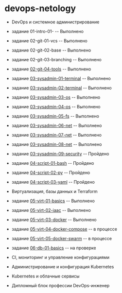# devops-netology
* DevOps и системное администрирование
* задание 01-intro-01- -- Выполнено
* задание 02-git-01-vcs -- Выполнено
* задание 02-git-02-base -- Выполнено
* задание 02-git-03-branching -- Выполнено
* задание [02-git-04-tools](https://github.com/AGlebov36/devops-netology/blob/main/doc/DZ_5%20Alex_%20Glebov_DEVOPS-22%20.pdf) -- Выполнено
* задание [03-sysadmin-01-terminal](https://github.com/AGlebov36/devops-netology/blob/main/doc/DZ_6%20Alex_%20Glebov_DEVOPS-22%20.pdf) -- Выполнено
* задание [03-sysadmin-02-terminal](https://github.com/AGlebov36/devops-netology/blob/main/doc/DZ_7%20Alex_%20Glebov_DEVOPS-22%20.pdf) -- Выполнено
* задание [03-sysadmin-03-os](https://github.com/AGlebov36/devops-netology/blob/main/doc/DZ_8%20Alex_%20Glebov_DEVOPS-22%20.pdf) -- Выполнено
* задание [03-sysadmin-04-os](https://github.com/AGlebov36/devops-netology/blob/main/doc/DZ_9%20Alex_%20Glebov_DEVOPS-22.pdf) -- Выполнено
* задание [03-sysadmin-05-fs](https://github.com/AGlebov36/devops-netology/blob/main/doc/DZ_10%20Alex_%20Glebov_DEVOPS-22.pdf) -- Выполнено
* задание [03-sysadmin-06-net](https://github.com/AGlebov36/devops-netology/blob/main/doc/DZ_11%20Alex_%20Glebov_DEVOPS-22.pdf) -- Выполнено
* задание [03-sysadmin-07-net](https://github.com/AGlebov36/devops-netology/blob/main/doc/DZ_12%20Alex_%20Glebov_DEVOPS-22.pdf) -- Выполнено
* задание [03-sysadmin-08-net](https://github.com/AGlebov36/devops-netology/blob/main/doc/DZ_13%20Alex_%20Glebov_DEVOPS-22.pdf) -- Выполнено
* задание [03-sysadmin-09-security]() -- Пройдено
* задание [04-script-01-bash]() -- Пройдено
* задание [04-script-02-py]() -- Пройдено
* задание [04-script-03-yaml]() -- Пройдено

* Виртуализация, базы данных и Terraform
* задание [05-virt-01-basics](https://github.com/AGlebov36/devops-netology/blob/main/doc/DZ_%20virt-01-basics_Alex_%20Glebov_DEVOPS-22.pdf) -- Выполнено
* задание [05-virt-02-iaac](https://github.com/AGlebov36/devops-netology/blob/main/doc/DZ_%20virt-02-iaac_Alex_%20Glebov_DEVOPS-22.pdf) -- Выполнено
* задание [05-virt-03-docker](https://github.com/AGlebov36/devops-netology/blob/main/doc/DZ_virt-03-docker_Alex_%20Glebov_DEVOPS-22.pdf) -- Выполнено
* задание [05-virt-04-docker-compose]() -- в процессе
* задание [05-virt-05-docker-swarm]() -- в процессе
* задание [06-db-01-basics](https://github.com/AGlebov36/devops-netology/blob/main/doc/DZ_%2006-db-01-basics_Alex_%20Glebov_DEVOPS-22.pdf) -- на проверке
* CI, мониторинг и управление конфигурациями
* Администрирование и конфигурация Kubernetes
* Kubernetes и облачные сервисы
* Дипломный блок профессии DevOps-инженер



